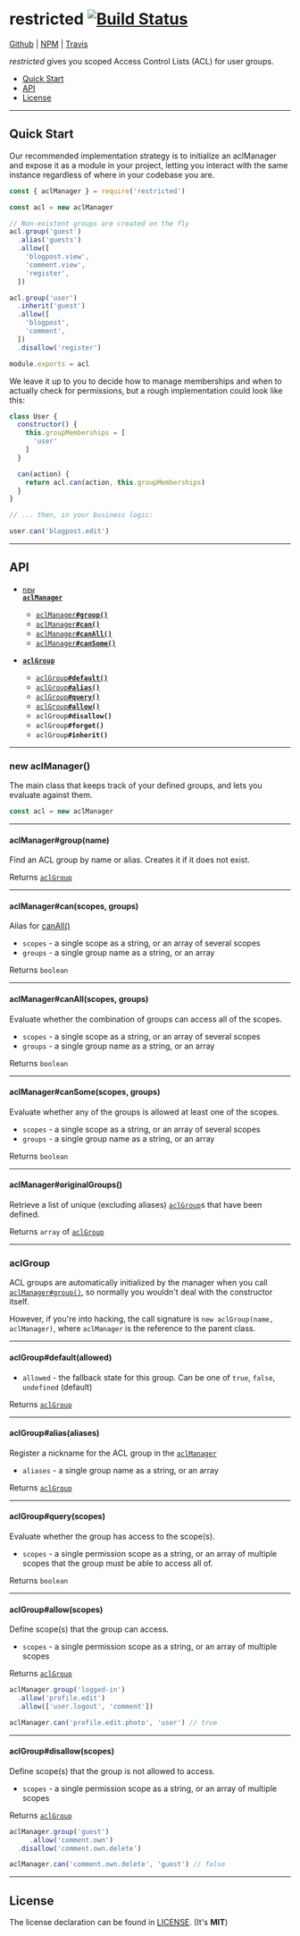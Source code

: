 # restricted [![Build Status](https://travis-ci.org/Sleavely/restricted.svg?branch=master)](https://travis-ci.org/Sleavely/restricted)

[Github](https://github.com/Sleavely/restricted) | [NPM](https://www.npmjs.com/package/restricted) | [Travis](https://travis-ci.org/Sleavely/restricted)

_restricted_ gives you scoped Access Control Lists (ACL) for user groups.


* [Quick Start](#quick-start)
* [API](#api)
* [License](#license)

---

## Quick Start

Our recommended implementation strategy is to initialize an aclManager and expose it as a module in your project, letting you interact with the same instance regardless of where in your codebase you are.

```js
const { aclManager } = require('restricted')

const acl = new aclManager

// Non-existent groups are created on the fly
acl.group('guest')
  .alias('guests')
  .allow([
    'blogpost.view',
    'comment.view',
    'register',
  ])

acl.group('user')
  .inherit('guest')
  .allow([
    'blogpost',
    'comment',
  ])
  .disallow('register')

module.exports = acl
```

We leave it up to you to decide how to manage memberships and when to actually check for permissions, but a rough implementation could look like this:

```js
class User {
  constructor() {
    this.groupMemberships = [
      'user'
    ]
  }

  can(action) {
    return acl.can(action, this.groupMemberships)
  }
}

// ... then, in your business logic:

user.can('blogpost.edit')
```

---

## API

  * <a href="#aclmanager-constructor"><code>new <b>aclManager</b></code></a>
    * <a href="#aclmanager-group"><code>aclManager<b>#group()</b></code></a>
    * <a href="#aclmanager-can"><code>aclManager<b>#can()</b></code></a>
    * <a href="#aclmanager-canall"><code>aclManager<b>#canAll()</b></code></a>
    * <a href="#aclmanager-cansome"><code>aclManager<b>#canSome()</b></code></a>

  * <a href="#aclgroup-constructor"><code><b>aclGroup</b></code></a>
    * <a href="#aclgroup-default"><code>aclGroup<b>#default()</b></code></a>
    * <a href="#aclgroup-alias"><code>aclGroup<b>#alias()</b></code></a>
    * <a href="#aclgroup-query"><code>aclGroup<b>#query()</b></code></a>
    * <a href="#aclgroup-allow"><code>aclGroup<b>#allow()</b></code></a>
    * <code>aclGroup<b>#disallow()</b></code>
    * <code>aclGroup<b>#forget()</b></code>
    * <code>aclGroup<b>#inherit()</b></code>

---
<a name="aclmanager-constructor"></a>
### new aclManager()

The main class that keeps track of your defined groups, and lets you evaluate against them.

```js
const acl = new aclManager
```

---
<a name="aclmanager-group"></a>
#### aclManager#group(name)

Find an ACL group by name or alias. Creates it if it does not exist.

Returns [`aclGroup`](#aclgroup-constructor)

---
<a name="aclmanager-can"></a>
#### aclManager#can(scopes, groups)

Alias for [canAll()](#aclmanager-canall)

  * `scopes` - a single scope as a string, or an array of several scopes
  * `groups` - a single group name as a string, or an array

Returns `boolean`

---
<a name="aclmanager-canall"></a>
#### aclManager#canAll(scopes, groups)

Evaluate whether the combination of groups can access all of the scopes.

  * `scopes` - a single scope as a string, or an array of several scopes
  * `groups` - a single group name as a string, or an array

Returns `boolean`

---
<a name="aclmanager-cansome"></a>
#### aclManager#canSome(scopes, groups)

Evaluate whether any of the groups is allowed at least one of the scopes.

  * `scopes` - a single scope as a string, or an array of several scopes
  * `groups` - a single group name as a string, or an array

Returns `boolean`

---
<a name="aclmanager-originalgroups"></a>
#### aclManager#originalGroups()

Retrieve a list of unique (excluding aliases) [`aclGroup`](#aclgroup-constructor)s that have been defined.

Returns `array` of [`aclGroup`](#aclgroup-constructor)

---
<a name="aclgroup-constructor"></a>
### aclGroup

ACL groups are automatically initialized by the manager when you call [`aclManager#group()`](#aclmanager-group), so normally you wouldn't deal with the constructor itself.

However, if you're into hacking, the call signature is `new aclGroup(name, aclManager)`, where `aclManager` is the reference to the parent class.

---
<a name="aclgroup-default"></a>
#### aclGroup#default(allowed)

  * `allowed` - the fallback state for this group. Can be one of `true`, `false`, `undefined` (default)

Returns [`aclGroup`](#aclgroup-constructor)

---
<a name="aclgroup-alias"></a>
#### aclGroup#alias(aliases)

Register a nickname for the ACL group in the [`aclManager`](#aclmanager-constructor)

  * `aliases` - a single group name as a string, or an array

Returns [`aclGroup`](#aclgroup-constructor)

---
<a name="aclgroup-query"></a>
#### aclGroup#query(scopes)

Evaluate whether the group has access to the scope(s).

  * `scopes` - a single permission scope as a string, or an array of multiple scopes that the group must be able to access all of.

Returns `boolean`

---
<a name="aclgroup-allow"></a>
#### aclGroup#allow(scopes)

Define scope(s) that the group can access.

  * `scopes` - a single permission scope as a string, or an array of multiple scopes

Returns [`aclGroup`](#aclgroup-constructor)

```js
aclManager.group('logged-in')
  .allow('profile.edit')
  .allow(['user.logout', 'comment'])

aclManager.can('profile.edit.photo', 'user') // true
```

---
<a name="aclgroup-disallow"></a>
#### aclGroup#disallow(scopes)

Define scope(s) that the group is not allowed to access.

  * `scopes` - a single permission scope as a string, or an array of multiple scopes

Returns [`aclGroup`](#aclgroup-constructor)

```js
aclManager.group('guest')
     .allow('comment.own')
  .disallow('comment.own.delete')

aclManager.can('comment.own.delete', 'guest') // false
```

---

## License

The license declaration can be found in [LICENSE](./LICENSE). (It's **MIT**)

